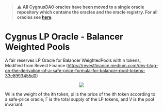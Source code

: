 > :warning: **All CygnusDAO oracles have been moved to a single oracle repository which contains the oracles and the oracle registry. For all oracles see <a href="https://github.com/CygnusDAO/cygnus-oracles">here</a>**.

# Cygnus LP Oracle - Balancer Weighted Pools

A fair reserves LP Oracle for Balancer WeightedPools with n tokens, Modified from Revest Finance (https://revestfinance.medium.com/dev-blog-on-the-derivation-of-a-safe-price-formula-for-balancer-pool-tokens-33e8993455d0)

<p align="center">
<img src="https://user-images.githubusercontent.com/97303883/231590227-b6affddf-1e28-4d76-a8ef-c685494cf284.png" />
</p>

Wi is the weight of the ith token, pi is the price of the ith token according to a safe-price oracle, Γ is the total supply of the LP tokens, and V is the pool invariant:
